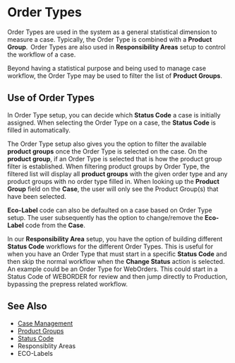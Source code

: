 # Order Types
Order Types are used in the system as a general statistical dimension to measure a case.  Typically, the Order Type is combined with a **Product Group**.  Order Types are also used in **Responsibility Areas** setup to control the workflow of a case. 

Beyond having a statistical purpose and being used to manage case workflow, the Order Type may be used to filter the list of **Product Groups**. 

## Use of Order Types
In Order Type setup, you can decide which **Status Code** a case is initially assigned. When selecting the Order Type on a case, the **Status Code** is filled in automatically.   

The Order Type setup also gives you the option to filter the available **product groups** once the Order Type is selected on the case. On the **product group**, if an Order Type is selected that is how the product group filter is established. When filtering product groups by Order Type, the filtered list will display all **product groups** with the given order type and any product groups with no order type filled in. When looking up the **Product Group** field on the **Case**, the user will only see the Product Group(s) that have been selected. 

**Eco-Label** code can also be defaulted on a case based on Order Type setup. The user subsequently has the option to change/remove the **Eco-Label** code from the **Case**. 

In our **Responsibility Area** setup, you have the option of building different **Status Code** workflows for the different Order Types. This is useful for when you have an Order Type that must start in a specific **Status Code** and then skip the normal workflow when the **Change Status** action is selected. An example could be an Order Type for WebOrders. This could start in a Status Code of WEBORDER for review and then jump directly to Production, bypassing the prepress related workflow. 

## See Also

- <a href="../pvscasemanagement/" target="_self">Case Management</a>
- <a href="../pvsproductgroups/" target="_self">Product Groups</a>
- <a href="../pvsstatuscode/" target="_self">Status Code</a>
- Responsiblity Areas
- ECO-Labels
